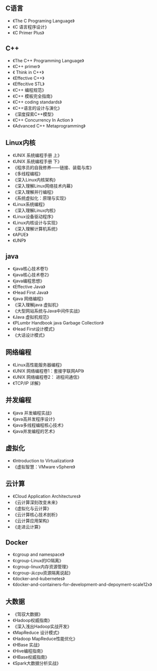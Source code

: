 ## C语言
* 《The C Programing Language》
* 《C 语言程序设计》
* 《C Primer Plus》
## C++
* 《The C++ Programming Language》
* 《C++ primer》
* 《 Think in C++》
* 《Effective C++》
* 《Effecitive STL》
* 《C++ 编程规范》
* 《C++ 模板完全指南》
* 《C++ coding standards》
* 《C++语言的设计与演化》
* 《深度探索C++模型》
* 《C++ Concurrency In Action 》
* 《Advanced C++ Metaprogramming》
## Linux内核
* 《UNIX 系统编程手册 上》
* 《UNIX 系统编程手册  下》
* 《程序员的自我修养——链接、装载与库》
* 《多线程编程》
* 《深入Linux内核架构》
* 《深入理解Linux网络技术内幕》
* 《深入理解并行编程》
* 《系统虚拟化：原理与实现》
* 《Linux系统编程》
* 《深入理解Linux内核》
* 《Linux设备驱动程序》
* 《Linux内核设计与实现》
* 《深入理解计算机系统》
* 《APUE》
* 《UNP》
## java 
* 《java核心技术卷1》
* 《java核心技术卷2》
* 《java编程思想》
* 《Effective Java》
* 《Head First Java》
* 《java 网络编程》
* 《深入理解java 虚拟机》
* 《大型网站系统与Java中间件实战》
* 《Java 虚拟机规范》
* 《PLumbr Handbook java Garbage Collection》
* 《Head First设计模式》
* 《大话设计模式》
## 网络编程
* 《Linux高性能服务器编程》
* 《UNIX 网络编程卷1：套接字联网API》
* 《UNIX 网络编程卷2： 进程间通信》
* 《TCP/IP 详解》
## 并发编程
* 《java 并发编程实战》
* 《java高并发程序设计》
* 《java多线程编程核心技术》
* 《java并发编程的艺术》
## 虚拟化
* 《Introduction to Virtualization》
* 《虚拟智慧：VMware vSphere》
## 云计算
* 《Cloud Application Architectures》
* 《云计算深刻改变未来》
* 《虚拟化与云计算》
* 《云计算核心技术剖析》
* 《云计算应用架构》
* 《走进云计算》
## Docker
* 《cgroup and namespace》
* 《cgroup-Linux的IO隔离》
* 《cgroup-linux内存资源管理》
* 《cgroup-从cpu资源隔离说起》
* 《docker-and-kubernetes》
* 《docker-and-containers-for-development-and-depoyment-scale12x》
## 大数据
* 《驾驭大数据》
* 《Hadoop权威指南》
* 《深入浅出Hadoop实战开发》
* 《MapReduce 设计模式》
* 《Hadoop MapReduce性能优化》
* 《HBase 实战》
* 《Hive编程指南》
* 《HBase权威指南》
* 《Spark大数据分析实战》




